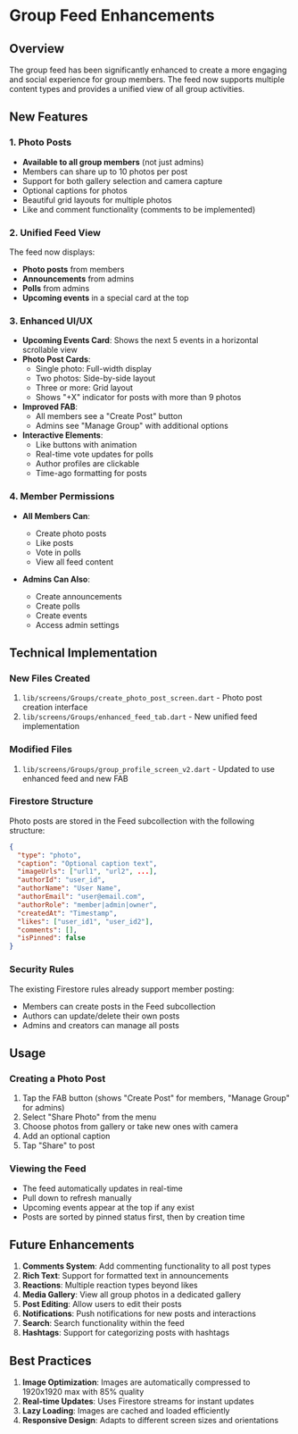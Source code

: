 # Group Feed Enhancements

## Overview
The group feed has been significantly enhanced to create a more engaging and social experience for group members. The feed now supports multiple content types and provides a unified view of all group activities.

## New Features

### 1. Photo Posts
- **Available to all group members** (not just admins)
- Members can share up to 10 photos per post
- Support for both gallery selection and camera capture
- Optional captions for photos
- Beautiful grid layouts for multiple photos
- Like and comment functionality (comments to be implemented)

### 2. Unified Feed View
The feed now displays:
- **Photo posts** from members
- **Announcements** from admins
- **Polls** from admins
- **Upcoming events** in a special card at the top

### 3. Enhanced UI/UX
- **Upcoming Events Card**: Shows the next 5 events in a horizontal scrollable view
- **Photo Post Cards**: 
  - Single photo: Full-width display
  - Two photos: Side-by-side layout
  - Three or more: Grid layout
  - Shows "+X" indicator for posts with more than 9 photos
- **Improved FAB**: 
  - All members see a "Create Post" button
  - Admins see "Manage Group" with additional options
- **Interactive Elements**:
  - Like buttons with animation
  - Real-time vote updates for polls
  - Author profiles are clickable
  - Time-ago formatting for posts

### 4. Member Permissions
- **All Members Can**:
  - Create photo posts
  - Like posts
  - Vote in polls
  - View all feed content
  
- **Admins Can Also**:
  - Create announcements
  - Create polls
  - Create events
  - Access admin settings

## Technical Implementation

### New Files Created
1. `lib/screens/Groups/create_photo_post_screen.dart` - Photo post creation interface
2. `lib/screens/Groups/enhanced_feed_tab.dart` - New unified feed implementation

### Modified Files
1. `lib/screens/Groups/group_profile_screen_v2.dart` - Updated to use enhanced feed and new FAB

### Firestore Structure
Photo posts are stored in the Feed subcollection with the following structure:
```json
{
  "type": "photo",
  "caption": "Optional caption text",
  "imageUrls": ["url1", "url2", ...],
  "authorId": "user_id",
  "authorName": "User Name",
  "authorEmail": "user@email.com",
  "authorRole": "member|admin|owner",
  "createdAt": "Timestamp",
  "likes": ["user_id1", "user_id2"],
  "comments": [],
  "isPinned": false
}
```

### Security Rules
The existing Firestore rules already support member posting:
- Members can create posts in the Feed subcollection
- Authors can update/delete their own posts
- Admins and creators can manage all posts

## Usage

### Creating a Photo Post
1. Tap the FAB button (shows "Create Post" for members, "Manage Group" for admins)
2. Select "Share Photo" from the menu
3. Choose photos from gallery or take new ones with camera
4. Add an optional caption
5. Tap "Share" to post

### Viewing the Feed
- The feed automatically updates in real-time
- Pull down to refresh manually
- Upcoming events appear at the top if any exist
- Posts are sorted by pinned status first, then by creation time

## Future Enhancements
1. **Comments System**: Add commenting functionality to all post types
2. **Rich Text**: Support for formatted text in announcements
3. **Reactions**: Multiple reaction types beyond likes
4. **Media Gallery**: View all group photos in a dedicated gallery
5. **Post Editing**: Allow users to edit their posts
6. **Notifications**: Push notifications for new posts and interactions
7. **Search**: Search functionality within the feed
8. **Hashtags**: Support for categorizing posts with hashtags

## Best Practices
1. **Image Optimization**: Images are automatically compressed to 1920x1920 max with 85% quality
2. **Real-time Updates**: Uses Firestore streams for instant updates
3. **Lazy Loading**: Images are cached and loaded efficiently
4. **Responsive Design**: Adapts to different screen sizes and orientations
